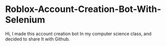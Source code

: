 # Roblox-Account-Creation-Bot-With-Selenium
Hi, I made this account creation bot In my computer science class, and decided to share It with Github.
